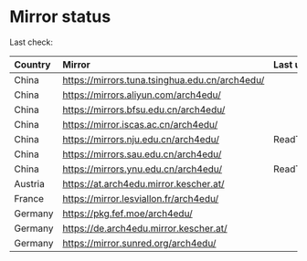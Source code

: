 <script src="./time.js"></script>
# Mirror status
Last check: <script type="text/javascript">localize(1697357997.6751523);</script>

|Country|Mirror|Last update|
|:------|:-----|:----------|
|China|https://mirrors.tuna.tsinghua.edu.cn/arch4edu/|<script type="text/javascript">localize(1697351396);</script>|
|China|https://mirrors.aliyun.com/arch4edu/|<script type="text/javascript">localize(1697308192);</script>|
|China|https://mirrors.bfsu.edu.cn/arch4edu/|<script type="text/javascript">localize(1697308192);</script>|
|China|https://mirror.iscas.ac.cn/arch4edu/|<script type="text/javascript">localize(1697308192);</script>|
|China|https://mirrors.nju.edu.cn/arch4edu/|ReadTimeout|
|China|https://mirrors.sau.edu.cn/arch4edu/|<script type="text/javascript">localize(1697351396);</script>|
|China|https://mirrors.ynu.edu.cn/arch4edu/|ReadTimeout|
|Austria|https://at.arch4edu.mirror.kescher.at/|<script type="text/javascript">localize(1697351396);</script>|
|France|https://mirror.lesviallon.fr/arch4edu/|<script type="text/javascript">localize(1697308192);</script>|
|Germany|https://pkg.fef.moe/arch4edu/|<script type="text/javascript">localize(1697351396);</script>|
|Germany|https://de.arch4edu.mirror.kescher.at/|<script type="text/javascript">localize(1697351396);</script>|
|Germany|https://mirror.sunred.org/arch4edu/|<script type="text/javascript">localize(1697351396);</script>|

<script src="./tablefilter/tablefilter.js"></script>
<script src="./table.js"></script>